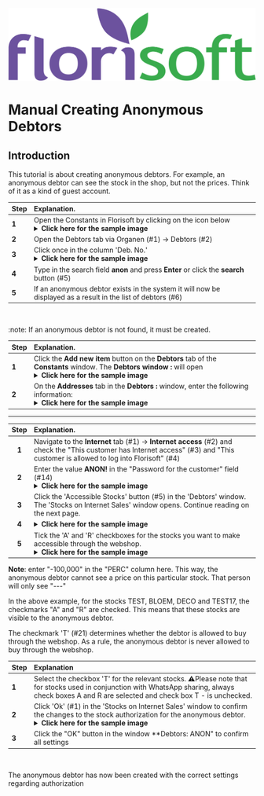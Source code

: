 <img src = "../../fslogo.png" alt = "Florisoft logo">

# Manual Creating Anonymous Debtors

## Introduction

This tutorial is about creating anonymous debtors. For example, an anonymous debtor can see the stock in the shop, but not the prices. Think of it as a kind of guest account.

|Step|Explanation.
|:--|:--|
|**1**| Open the Constants in Florisoft by clicking on the icon below<details><summary>**Click here for the sample image**</summary><img src=".anonymous/photo1.png"></details>| 
|**2**| Open the Debtors tab via Organen (#1) -> Debtors (#2)
|**3**| Click once in the column 'Deb. No.'<details><summary>**Click here for the sample image**</summary><img src=".anonymous/photo2.png"></details>|. 
|**4**| Type in the search field **__anon__** and press **Enter** or click the **search** button (#5)
|**5**| If an anonymous debtor exists in the system it will now be displayed as a result in the list of debtors (#6)

<br>

:note: If an anonymous debtor is not found, it must be created.

|Step|Explanation.
|:--|:--|
|**1**| Click the **Add new item** button on the **Debtors** tab of the **Constants** window. The **Debtors window :** will open<details><summary>**Click here for the sample image**</summary><img src=".anonymous/photo3.png"></details>|. 
|**2**| On the **Addresses** tab in the **Debtors :** window, enter the following information:<details><summary>**Click here for the sample image**</summary><img src=".anonymous/photo4.png"></details>| 1= ANON, 2= ANON - 3= Anonymous Debtor

-----

|Step|Explanation.
|:-:|:--|
|**1**|Navigate to the **Internet** tab (#1) -> **Internet access** (#2) and check the "This customer has Internet access" (#3) and "This customer is allowed to log into Florisoft" (#4)|.
|**2**|Enter the value **ANON!** in the "Password for the customer" field (#14)<details><summary>**Click here for the sample image**</summary><img src=".anonymous/photo5.png"></details>
|**3**|Click the 'Accessible Stocks' button (#5) in the 'Debtors' window. The 'Stocks on Internet Sales' window opens. Continue reading on the next page.|
|**4**|<details><summary>**Click here for the sample image**</summary><img src=".anonymous/photo6.png"></details>|
|**5**|Tick the 'A' and 'R' checkboxes for the stocks you want to make accessible through the webshop.<details><summary>**Click here for the sample image**</summary><img src=".anonymous/photo7.png"></details>|

**Note**: enter "-100,000" in the "PERC" column here. This way, the anonymous debtor cannot see a price on this particular stock. That person will only see "---"

In the above example, for the stocks TEST, BLOEM, DECO and TEST17, the checkmarks "A" and "R" are checked. This means that these stocks are visible to the anonymous debtor.

The checkmark 'T' (#21) determines whether the debtor is allowed to buy through the webshop. As a rule, the anonymous debtor is never allowed to buy through the webshop.


|Step|Explanation|
|:--|:--|
|**1**| Select the checkbox 'T' for the relevant stocks. :warning:Please note that for stocks used in conjunction with WhatsApp sharing, always check boxes A and R are selected and check box T - is unchecked.
|**2**|Click 'Ok' (#1) in the 'Stocks on Internet Sales' window to confirm the changes to the stock authorization for the anonymous debtor. <details><summary>**Click here for the sample image**</summary><img src=".anonymous/photo8.png"></details>
|**3**|Click the "OK" button in the window **Debtors: ANON" to confirm all settings

<br>

The anonymous debtor has now been created with the correct settings regarding authorization

